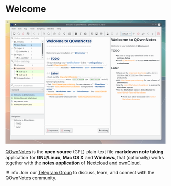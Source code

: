 
# Welcome

![Architecture](assets/img/qownnotes.screenshot.png)

[QOwnNotes](https://www.qownnotes.org/) is the **open source** (GPL) plain-text file
**markdown note taking** application for **GNU/Linux**, **Mac OS X** and **Windows**, that
(optionally) works together with the [**notes application**](https://github.com/nextcloud/notes)
of [Nextcloud](https://nextcloud.com/) and [ownCloud](https://owncloud.org/).

!!! info
    Join our [Telegram Group](https://t.me/QOwnNotes) to discuss, learn, and connect with the QOwnNotes community.
